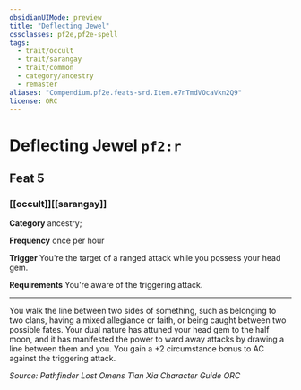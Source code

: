 ```yaml
---
obsidianUIMode: preview
title: "Deflecting Jewel"
cssclasses: pf2e,pf2e-spell
tags:
  - trait/occult
  - trait/sarangay
  - trait/common
  - category/ancestry
  - remaster
aliases: "Compendium.pf2e.feats-srd.Item.e7nTmdVOcaVkn2Q9"
license: ORC
---
```

# Deflecting Jewel `pf2:r`
## Feat 5
### [[occult]][[sarangay]]

**Category** ancestry; 




**Frequency** once per hour

**Trigger** You're the target of a ranged attack while you possess your head gem.

**Requirements** You're aware of the triggering attack.

* * *

You walk the line between two sides of something, such as belonging to two clans, having a mixed allegiance or faith, or being caught between two possible fates. Your dual nature has attuned your head gem to the half moon, and it has manifested the power to ward away attacks by drawing a line between them and you. You gain a +2 circumstance bonus to AC against the triggering attack.

*Source: Pathfinder Lost Omens Tian Xia Character Guide*
*ORC*